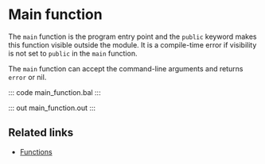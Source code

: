 # Main function

The `main` function is the program entry point and the `public` keyword makes this function visible outside the module. It is a compile-time error if visibility is not set to `public` in the `main` function.

The `main` function can accept the command-line arguments and returns `error` or nil. 

::: code main_function.bal :::

::: out main_function.out :::

## Related links
- [Functions](/learn/by-example/functions/)
